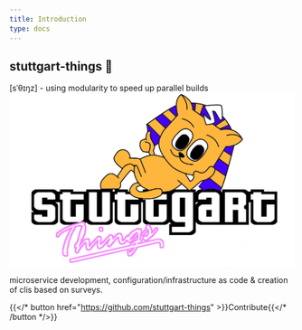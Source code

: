 ```yaml
---
title: Introduction
type: docs
---
```

## stuttgart-things 🍿

[sˈθɪŋz] - using modularity to speed up parallel builds
![sthings-city](sthings-city.png)

microservice development, configuration/infrastructure as code & creation of clis based on surveys.

{{</* button href="https://github.com/stuttgart-things" >}}Contribute{{</* /button */>}}
